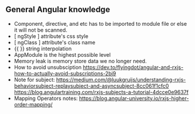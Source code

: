 ## General Angular knowledge

- Component, directive, and etc has to be imported to module file or else it will not be scanned.
- [ ngStyle ] attribute's css style
- [ ngClass ] attribute's class name
- {{ }} string interpolation
- AppModule is the highest possible level
- Memory leak is memory store data we no longer need. 
- How to avoid unsubsciption https://dev.to/flyingdot/angular-and-rxjs-how-to-actually-avoid-subscriptions-2bj9 
- Note for subject:
https://medium.com/@luukgruijs/understanding-rxjs-behaviorsubject-replaysubject-and-asyncsubject-8cc061f1cfc0
https://blog.angulartraining.com/rxjs-subjects-a-tutorial-4dcce0e9637f
- Mapping Operators notes:
https://blog.angular-university.io/rxjs-higher-order-mapping/